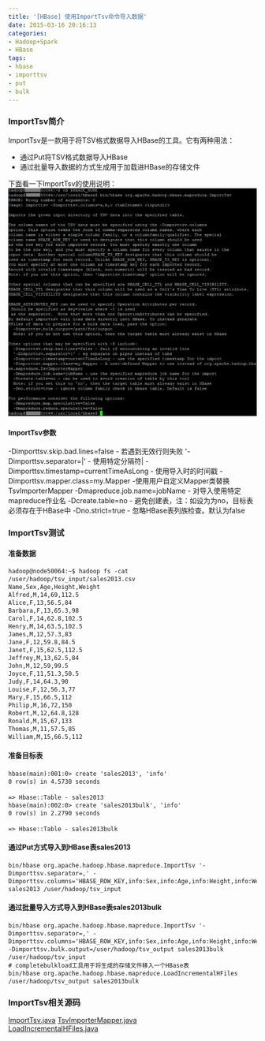 ```yaml
---
title: '[HBase] 使用ImportTsv命令导入数据'
date: 2015-03-16 20:16:13
categories: 
- Hadoop+Spark
- HBase
tags: 
- hbase
- importtsv
- put
- bulk
---
```

### ImportTsv简介

ImportTsv是一款用于将TSV格式数据导入HBase的工具。它有两种用法：
- 通过Put将TSV格式数据导入HBase
- 通过批量导入数据的方式生成用于加载进HBase的存储文件

下面看一下ImportTsv的使用说明：
![ImportTsv Usage](/images/2015/3/0026uWfMzy7aUlSBxZP15.jpg)

#### ImportTsv参数

-Dimporttsv.skip.bad.lines=false - 若遇到无效行则失败
'-Dimporttsv.separator=|' - 使用特定分隔符|
-Dimporttsv.timestamp=currentTimeAsLong - 使用导入时的时间戳
-Dimporttsv.mapper.class=my.Mapper -使用用户自定义Mapper类替换TsvImporterMapper
-Dmapreduce.job.name=jobName - 对导入使用特定mapreduce作业名
-Dcreate.table=no - 避免创建表，注：如设为为no，目标表必须存在于HBase中
-Dno.strict=true - 忽略HBase表列族检查。默认为false

### ImportTsv测试

#### 准备数据
```
hadoop@node50064:~$ hadoop fs -cat /user/hadoop/tsv_input/sales2013.csv
Name,Sex,Age,Height,Weight
Alfred,M,14,69,112.5
Alice,F,13,56.5,84
Barbara,F,13,65.3,98
Carol,F,14,62.8,102.5
Henry,M,14,63.5,102.5
James,M,12,57.3,83
Jane,F,12,59.8,84.5
Janet,F,15,62.5,112.5
Jeffrey,M,13,62.5,84
John,M,12,59,99.5
Joyce,F,11,51.3,50.5
Judy,F,14,64.3,90
Louise,F,12,56.3,77
Mary,F,15,66.5,112
Philip,M,16,72,150
Robert,M,12,64.8,128
Ronald,M,15,67,133
Thomas,M,11,57.5,85
William,M,15,66.5,112
```

#### 准备目标表
```
hbase(main):001:0> create 'sales2013', 'info'
0 row(s) in 4.5730 seconds

=> Hbase::Table - sales2013
hbase(main):002:0> create 'sales2013bulk', 'info'
0 row(s) in 2.2790 seconds

=> Hbase::Table - sales2013bulk
```

#### 通过Put方式导入到HBase表sales2013
```
bin/hbase org.apache.hadoop.hbase.mapreduce.ImportTsv '-Dimporttsv.separator=,' -Dimporttsv.columns='HBASE_ROW_KEY,info:Sex,info:Age,info:Height,info:Weight' sales2013 /user/hadoop/tsv_input
```

#### 通过批量导入方式导入到HBase表sales2013bulk
```
bin/hbase org.apache.hadoop.hbase.mapreduce.ImportTsv '-Dimporttsv.separator=,' -Dimporttsv.columns='HBASE_ROW_KEY,info:Sex,info:Age,info:Height,info:Weight' -Dimporttsv.bulk.output=/user/hadoop/tsv_output sales2013bulk /user/hadoop/tsv_input
# completebulkload工具用于将生成的存储文件移入一个HBase表
bin/hbase org.apache.hadoop.hbase.mapreduce.LoadIncrementalHFiles /user/hadoop/tsv_output sales2013bulk
```

### ImportTsv相关源码

[ImportTsv.java](https://github.com/apache/hbase/blob/master/hbase-server/src/main/java/org/apache/hadoop/hbase/mapreduce/ImportTsv.java) 
[TsvImporterMapper.java](https://github.com/apache/hbase/blob/master/hbase-server/src/main/java/org/apache/hadoop/hbase/mapreduce/TsvImporterMapper.java)  
[LoadIncrementalHFiles.java](https://github.com/apache/hbase/blob/master/hbase-server/src/main/java/org/apache/hadoop/hbase/mapreduce/LoadIncrementalHFiles.java)  
